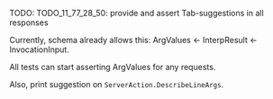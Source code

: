 
TODO: TODO_11_77_28_50: provide and assert Tab-suggestions in all responses

Currently, schema already allows this: ArgValues <- InterpResult <- InvocationInput.

All tests can start asserting ArgValues for any requests.

Also, print suggestion on `ServerAction.DescribeLineArgs`.

